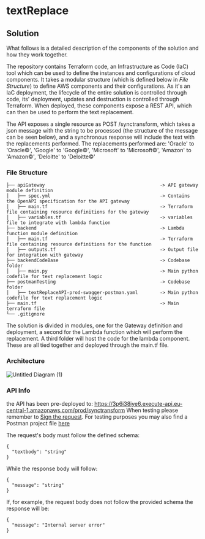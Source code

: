 # textReplace

## Solution
What follows is a detailed description of the components of the solution and how they work together.

The repository contains Terraform code, an Infrastructure as Code (IaC) tool which can be used to define the instances and configurations of cloud components. It takes a modular structure (which is defined below in _File Structure_) to define AWS components and their configurations. As it's an IaC deployment, the lifecycle of the entire solution is controlled through code, its' deployment, updates and destruction is controlled through Terraform. When deployed, these components expose a REST API, which can then be used to perform the text replacement.

The API exposes a single resource as POST /synctransform, which takes a json message with the string to be processed (the structure of the message can be seen below), and a synchronous response will include the text with the replacements performed.
The replacements performed are: 'Oracle' to 'Oracle©', 'Google' to 'Google©', 'Microsoft' to 'Microsoft©', 'Amazon' to 'Amazon©', 'Deloitte' to 'Deloitte©'

### File Structure
```
├── apiGateway                                          -> API gateway module definition
│   ├── spec.yml                                        -> Contains the OpenAPI specification for the API gateway
│   ├── main.tf                                         -> Terraform file containing resource definitions for the gateway
│   ├── variables.tf                                    -> variables file to integrate with lambda function
├── backend                                             -> Lambda function module definition
│   ├── main.tf                                         -> Terraform file containing resource definitions for the function
│   ├── outputs.tf                                      -> Output file for integration with gateway
├── backendCodeBase                                     -> Codebase folder
│   ├── main.py                                         -> Main python codefile for text replacement logic
├── postmanTesting                                      -> Codebase folder
│   ├── textReplaceAPI-prod-swagger-postman.yaml        -> Main python codefile for text replacement logic
├── main.tf                                             -> Main terraform file
└── .gitignore
```
The solution is divided in modules, one for the Gateway definition and deployment, a second for the Lambda function which will perform the replacement. A third folder will host the code for the lambda component.
These are all tied together and deployed through the main.tf file.
### Architecture
![Untitled Diagram (1)](https://user-images.githubusercontent.com/16083769/155941353-95b52c25-aa47-40b3-8f45-f0519b92d11c.jpg)

### API Info
the API has been pre-deployed to: https://3p6i38iye6.execute-api.eu-central-1.amazonaws.com/prod/synctransform
When testing please remember to [Sign the request](https://docs.aws.amazon.com/apigateway/api-reference/signing-requests/). For testing purposes you may also find a Postman project file [here](postmanTesting\textReplaceAPI-prod-swagger-postman.yaml)

The request's body must follow the defined schema:
```
{
  "textbody": "string"
}
```
While the response body will follow:
```
{
  "message": "string"
}
```
If, for example, the request body does not follow the provided schema the response will be:
```
{
  "message": "Internal server error"
}
```
